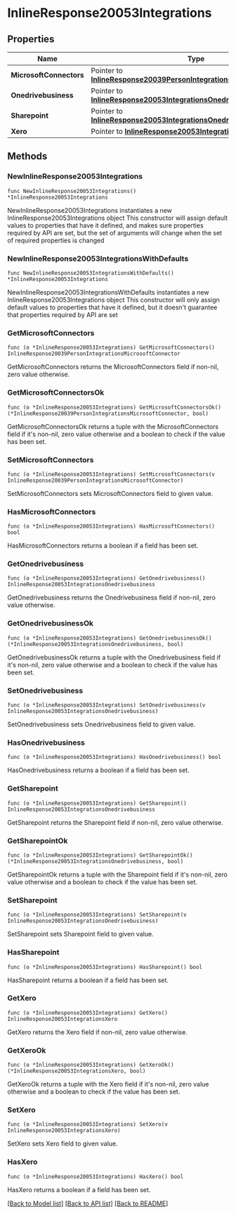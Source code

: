 # InlineResponse20053Integrations

## Properties

Name | Type | Description | Notes
------------ | ------------- | ------------- | -------------
**MicrosoftConnectors** | Pointer to [**InlineResponse20039PersonIntegrationsMicrosoftConnector**](InlineResponse20039PersonIntegrationsMicrosoftConnector.md) |  | [optional] 
**Onedrivebusiness** | Pointer to [**InlineResponse20053IntegrationsOnedrivebusiness**](InlineResponse20053IntegrationsOnedrivebusiness.md) |  | [optional] 
**Sharepoint** | Pointer to [**InlineResponse20053IntegrationsOnedrivebusiness**](InlineResponse20053IntegrationsOnedrivebusiness.md) |  | [optional] 
**Xero** | Pointer to [**InlineResponse20053IntegrationsXero**](InlineResponse20053IntegrationsXero.md) |  | [optional] 

## Methods

### NewInlineResponse20053Integrations

`func NewInlineResponse20053Integrations() *InlineResponse20053Integrations`

NewInlineResponse20053Integrations instantiates a new InlineResponse20053Integrations object
This constructor will assign default values to properties that have it defined,
and makes sure properties required by API are set, but the set of arguments
will change when the set of required properties is changed

### NewInlineResponse20053IntegrationsWithDefaults

`func NewInlineResponse20053IntegrationsWithDefaults() *InlineResponse20053Integrations`

NewInlineResponse20053IntegrationsWithDefaults instantiates a new InlineResponse20053Integrations object
This constructor will only assign default values to properties that have it defined,
but it doesn't guarantee that properties required by API are set

### GetMicrosoftConnectors

`func (o *InlineResponse20053Integrations) GetMicrosoftConnectors() InlineResponse20039PersonIntegrationsMicrosoftConnector`

GetMicrosoftConnectors returns the MicrosoftConnectors field if non-nil, zero value otherwise.

### GetMicrosoftConnectorsOk

`func (o *InlineResponse20053Integrations) GetMicrosoftConnectorsOk() (*InlineResponse20039PersonIntegrationsMicrosoftConnector, bool)`

GetMicrosoftConnectorsOk returns a tuple with the MicrosoftConnectors field if it's non-nil, zero value otherwise
and a boolean to check if the value has been set.

### SetMicrosoftConnectors

`func (o *InlineResponse20053Integrations) SetMicrosoftConnectors(v InlineResponse20039PersonIntegrationsMicrosoftConnector)`

SetMicrosoftConnectors sets MicrosoftConnectors field to given value.

### HasMicrosoftConnectors

`func (o *InlineResponse20053Integrations) HasMicrosoftConnectors() bool`

HasMicrosoftConnectors returns a boolean if a field has been set.

### GetOnedrivebusiness

`func (o *InlineResponse20053Integrations) GetOnedrivebusiness() InlineResponse20053IntegrationsOnedrivebusiness`

GetOnedrivebusiness returns the Onedrivebusiness field if non-nil, zero value otherwise.

### GetOnedrivebusinessOk

`func (o *InlineResponse20053Integrations) GetOnedrivebusinessOk() (*InlineResponse20053IntegrationsOnedrivebusiness, bool)`

GetOnedrivebusinessOk returns a tuple with the Onedrivebusiness field if it's non-nil, zero value otherwise
and a boolean to check if the value has been set.

### SetOnedrivebusiness

`func (o *InlineResponse20053Integrations) SetOnedrivebusiness(v InlineResponse20053IntegrationsOnedrivebusiness)`

SetOnedrivebusiness sets Onedrivebusiness field to given value.

### HasOnedrivebusiness

`func (o *InlineResponse20053Integrations) HasOnedrivebusiness() bool`

HasOnedrivebusiness returns a boolean if a field has been set.

### GetSharepoint

`func (o *InlineResponse20053Integrations) GetSharepoint() InlineResponse20053IntegrationsOnedrivebusiness`

GetSharepoint returns the Sharepoint field if non-nil, zero value otherwise.

### GetSharepointOk

`func (o *InlineResponse20053Integrations) GetSharepointOk() (*InlineResponse20053IntegrationsOnedrivebusiness, bool)`

GetSharepointOk returns a tuple with the Sharepoint field if it's non-nil, zero value otherwise
and a boolean to check if the value has been set.

### SetSharepoint

`func (o *InlineResponse20053Integrations) SetSharepoint(v InlineResponse20053IntegrationsOnedrivebusiness)`

SetSharepoint sets Sharepoint field to given value.

### HasSharepoint

`func (o *InlineResponse20053Integrations) HasSharepoint() bool`

HasSharepoint returns a boolean if a field has been set.

### GetXero

`func (o *InlineResponse20053Integrations) GetXero() InlineResponse20053IntegrationsXero`

GetXero returns the Xero field if non-nil, zero value otherwise.

### GetXeroOk

`func (o *InlineResponse20053Integrations) GetXeroOk() (*InlineResponse20053IntegrationsXero, bool)`

GetXeroOk returns a tuple with the Xero field if it's non-nil, zero value otherwise
and a boolean to check if the value has been set.

### SetXero

`func (o *InlineResponse20053Integrations) SetXero(v InlineResponse20053IntegrationsXero)`

SetXero sets Xero field to given value.

### HasXero

`func (o *InlineResponse20053Integrations) HasXero() bool`

HasXero returns a boolean if a field has been set.


[[Back to Model list]](../README.md#documentation-for-models) [[Back to API list]](../README.md#documentation-for-api-endpoints) [[Back to README]](../README.md)


